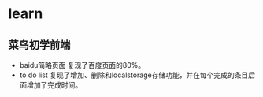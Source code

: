 # learn
## 菜鸟初学前端
- baidu简略页面
复现了百度页面的80%。
- to do list
复现了增加、删除和localstorage存储功能，并在每个完成的条目后面增加了完成时间。
